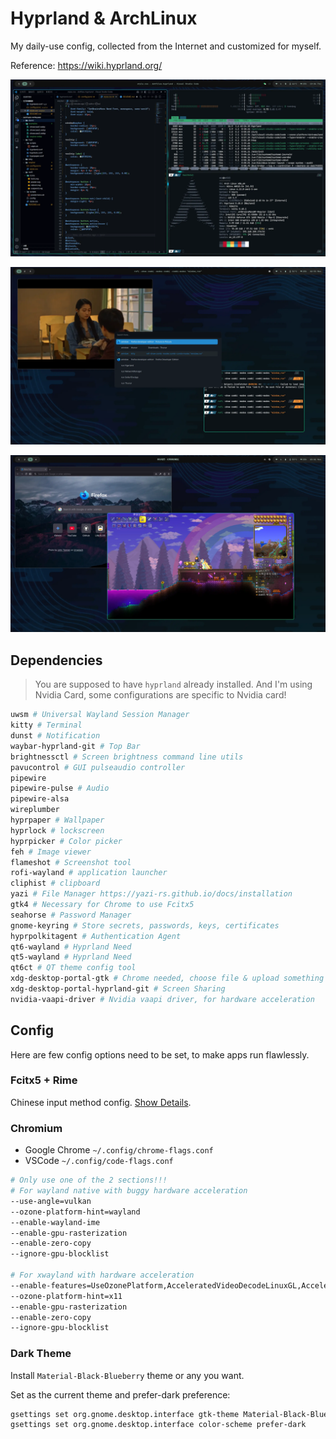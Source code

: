 # Hyprland & ArchLinux
My daily-use config, collected from the Internet and customized for myself.

Reference: https://wiki.hyprland.org/


![showcase1](./examples/showcase1.webp)

![showcase2](./examples/showcase2.webp)

![showcase3](./examples/showcase3.webp)


## Dependencies
> You are supposed to have `hyprland` already installed. And I'm using Nvidia Card, some configurations are specific to Nvidia card!

```bash
uwsm # Universal Wayland Session Manager
kitty # Terminal
dunst # Notification
waybar-hyprland-git # Top Bar
brightnessctl # Screen brightness command line utils
pavucontrol # GUI pulseaudio controller
pipewire
pipewire-pulse # Audio
pipewire-alsa
wireplumber
hyprpaper # Wallpaper
hyprlock # lockscreen
hyprpicker # Color picker
feh # Image viewer
flameshot # Screenshot tool
rofi-wayland # application launcher
cliphist # clipboard
yazi # File Manager https://yazi-rs.github.io/docs/installation
gtk4 # Necessary for Chrome to use Fcitx5
seahorse # Password Manager
gnome-keyring # Store secrets, passwords, keys, certificates
hyprpolkitagent # Authentication Agent
qt6-wayland # Hyprland Need
qt5-wayland # Hyprland Need
qt6ct # QT theme config tool
xdg-desktop-portal-gtk # Chrome needed, choose file & upload something
xdg-desktop-portal-hyprland-git # Screen Sharing
nvidia-vaapi-driver # Nvidia vaapi driver, for hardware acceleration
```

## Config
Here are few config options need to be set, to make apps run flawlessly.

### Fcitx5 + Rime

Chinese input method config. [Show Details](./.config/fcitx5/).

### Chromium

- Google Chrome `~/.config/chrome-flags.conf`
- VSCode `~/.config/code-flags.conf`

```bash
# Only use one of the 2 sections!!!
# For wayland native with buggy hardware acceleration
--use-angle=vulkan
--ozone-platform-hint=wayland
--enable-wayland-ime
--enable-gpu-rasterization
--enable-zero-copy
--ignore-gpu-blocklist

# For xwayland with hardware acceleration
--enable-features=UseOzonePlatform,AcceleratedVideoDecodeLinuxGL,AcceleratedVideoEncoder,VaapiVideoDecoder,VaapiIgnoreDriverChecks,Vulkan,DefaultANGLEVulkan,VulkanFromANGLE
--ozone-platform-hint=x11
--enable-gpu-rasterization
--enable-zero-copy
--ignore-gpu-blocklist
```

### Dark Theme
Install `Material-Black-Blueberry` theme or any you want.

Set as the current theme and prefer-dark preference:
```bash
gsettings set org.gnome.desktop.interface gtk-theme Material-Black-Blueberry
gsettings set org.gnome.desktop.interface color-scheme prefer-dark
```

